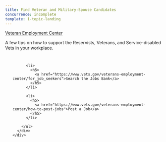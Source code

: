 ```yaml
---
title: Find Veteran and Military-Spouse Candidates
concurrence: incomplete
template: 1-topic-landing
---
```


<div class="main" role="main" markdown="0">

<div class="action-bar">
  <div class="row">
    <div class="small-12 columns">
      <a class="usa-button-primary" href="/veteran-employment-center/">Veteran Employment Center</a>
    </div>
  </div>
</div>

<div class="section one" markdown="0">
<div class="primary" markdown="0">
<div class="row" markdown="0">
<div class="small-12 columns" markdown="1">

A few tips on how to support the Reservists, Veterans, and Service-disabled Vets in your workplace.

</div>
</div>
</div>


<div class="navigation">
  <div class="row">
    <div class="small-12 columns">
        <ul class="small-block-grid-1 medium-block-grid-3 cards small">

          <li>
            <h5>
              <a href="https://www.vets.gov/veterans-employment-center/for_job_seekers">Search the Jobs Bank</a>
            </h5>  
          </li>  

          <li>
            <h5>
              <a href="https://www.vets.gov/veterans-employment-center/how-to-post-jobs">Post a Job</a>
            </h5>  
          </li>  

        </ul>
      </div>
    </div>
  </div>  
</div>


</div>
